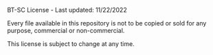 BT-SC License - Last updated: 11/22/2022

Every file available in this repository is not to be copied or sold for any purpose, commercial or non-commercial.

This license is subject to change at any time.
